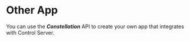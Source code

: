 # Other App
You can use the **_Constellation_** API to create your own app that integrates with Control Server. 